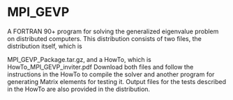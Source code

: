 # MPI_GEVP
A FORTRAN 90+ program for solving the generalized eigenvalue problem on distributed computers.
This distribution consists of two files, the distribution itself, which is

MPI_GEVP_Package.tar.gz, and a HowTo, which is
HowTo_MPI_GEVP_inviter.pdf
Download both files and follow the instructions in the HowTo to compile the solver
and another program for generating Matrix elements for testing it. Output files for
the tests described in the HowTo are also provided in the distribution. 

